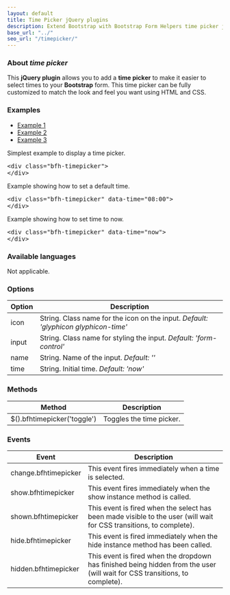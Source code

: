 ```yaml
---
layout: default
title: Time Picker jQuery plugins
description: Extend Bootstrap with Bootstrap Form Helpers time picker jQuery plugins.
base_url: "../"
seo_url: "/timepicker/"
---
```


### About *time picker*

This **jQuery plugin** allows you to add a **time picker** to make it easier to select
times to your **Bootstrap** form. This time picker can be fully customized to match the
look and feel you want using HTML and CSS.


### Examples

<ul id="example-tab" class="nav nav-tabs">
  <li class="active">
    <a href="#example1" data-toggle="tab">Example 1</a>
  </li>
  <li>
    <a href="#example2" data-toggle="tab">Example 2</a>
  </li>
  <li>
    <a href="#example3" data-toggle="tab">Example 3</a>
  </li>
</ul>
<div id="example-content" class="tab-content">
  <div class="tab-pane fade in active" id="example1">
    <form class="example form-inline">
      <p>Simplest example to display a time picker.</p>
      <div class="bfh-timepicker">
      </div>
    </form>
    <pre class="prettyprint">&lt;div class="bfh-timepicker"&gt;
&lt;/div&gt;</pre>
  </div>
  <div class="tab-pane fade" id="example2">
    <form class="example form-inline">
      <p>Example showing how to set a default time.</p>
      <div class="bfh-timepicker" data-time="08:00">
      </div>
    </form>
    <pre class="prettyprint">&lt;div class="bfh-timepicker" data-time="08:00"&gt;
&lt;/div&gt;</pre>
  </div>
  <div class="tab-pane fade" id="example3">
    <form class="example form-inline">
      <p>Example showing how to set time to now.</p>
      <div class="bfh-timepicker" data-time="now">
      </div>
    </form>
    <pre class="prettyprint">&lt;div class="bfh-timepicker" data-time="now"&gt;
&lt;/div&gt;</pre>
  </div>
</div>


### Available languages

Not applicable.


### Options
    
<table class="table table-striped">
  <thead>
    <tr>
      <th>Option</th>
      <th>Description</th>
    </tr>
  </thead>
  <tbody>
    <tr>
      <td>icon</td>
      <td>String. Class name for the icon on the input. <em>Default: 'glyphicon glyphicon-time'</em></td>
    </tr>
    <tr>
      <td>input</td>
      <td>String. Class name for styling the input. <em>Default: 'form-control'</em></td>
    </tr>
    <tr>
      <td>name</td>
      <td>String. Name of the input. <em>Default: ''</em></td>
    </tr>
    <tr>
      <td>time</td>
      <td>String. Initial time. <em>Default: 'now'</em></td>
    </tr>
  </tbody>
</table>


### Methods

<table class="table table-striped">
  <thead>
    <tr>
      <th>Method</th>
      <th>Description</th>
    </tr>
  </thead>
  <tbody>
    <tr>
      <td>$().bfhtimepicker('toggle')</td>
      <td>Toggles the time picker.</td>
    </tr>
  </tbody>
</table>


### Events

<table class="table table-striped">
  <thead>
    <tr>
      <th>Event</th>
      <th>Description</th>
    </tr>
  </thead>
  <tbody>
    <tr>
      <td>change.bfhtimepicker</td>
      <td>This event fires immediately when a time is selected.</td>
    </tr>
    <tr>
      <td>show.bfhtimepicker</td>
      <td>This event fires immediately when the show instance method is called.</td>
    </tr>
    <tr>
      <td>shown.bfhtimepicker</td>
      <td>This event is fired when the select has been made visible to the user (will wait for CSS transitions, to complete).</td>
    </tr>
    <tr>
      <td>hide.bfhtimepicker</td>
      <td>This event is fired immediately when the hide instance method has been called.</td>
    </tr>
    <tr>
      <td>hidden.bfhtimepicker</td>
      <td>This event is fired when the dropdown has finished being hidden from the user (will wait for CSS transitions, to complete).</td>
    </tr>
  </tbody>
</table>
